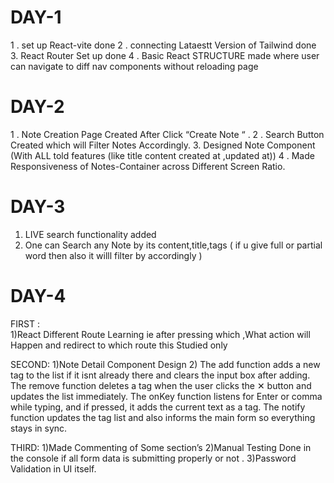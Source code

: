 #                                          DAY-1
1 . set up React-vite done 
2 . connecting  Lataestt Version of Tailwind done 
3.  React Router Set up done 
4 . Basic React STRUCTURE made where user can navigate to diff nav components without reloading page 

#                                           DAY-2
1 . Note Creation Page Created After Click “Create Note “ .
2 . Search Button Created which will Filter Notes Accordingly.
3. Designed Note Component (With ALL told features (like title content created at ,updated at))
4 . Made Responsiveness of Notes-Container across Different Screen Ratio.
 
#                                           DAY-3
1. LIVE search functionality  added
2. One can Search any Note by its  content,title,tags ( if u give full or partial word then also it willl  filter by accordingly  )

#                                            DAY-4 


FIRST :  
1)React Different Route Learning  ie after  pressing which ,What  action will Happen  and redirect to which route this Studied only 


SECOND:
1)Note Detail Component Design 
2) The add function adds a new tag to the list if it isnt already there and clears the input box after adding. The remove function deletes a tag when the user clicks the ✕ button and updates the list immediately. The onKey function listens for Enter or comma while typing, and if pressed, it adds the current text as a tag. The notify function updates the tag list and also informs the main form so everything stays in sync.


THIRD:
1)Made Commenting of Some section’s
2)Manual Testing Done in the  console  if all  form data is submitting properly or not .
3)Password Validation in UI itself.
